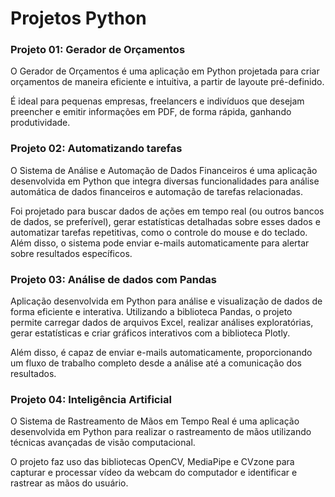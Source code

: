 # Projetos Python

### Projeto 01: Gerador de Orçamentos

O Gerador de Orçamentos é uma aplicação em Python projetada para criar orçamentos de maneira eficiente e intuitiva, a partir de layoute pré-definido. 

É ideal para pequenas empresas, freelancers e indivíduos que desejam preencher e emitir informações em PDF, de forma rápida, ganhando produtividade.

### Projeto 02: Automatizando tarefas

O Sistema de Análise e Automação de Dados Financeiros é uma aplicação desenvolvida em Python que integra diversas funcionalidades para análise automática de dados financeiros e automação de tarefas relacionadas. 

Foi projetado para buscar dados de ações em tempo real (ou outros bancos de dados, se preferível), gerar estatísticas detalhadas sobre esses dados e automatizar tarefas repetitivas, como o controle do mouse e do teclado. Além disso, o sistema pode enviar e-mails automaticamente para alertar sobre resultados específicos.

### Projeto 03: Análise de dados com Pandas

Aplicação desenvolvida em Python para análise e visualização de dados de forma eficiente e interativa. Utilizando a biblioteca Pandas, o projeto permite carregar dados de arquivos Excel, realizar análises exploratórias, gerar estatísticas e criar gráficos interativos com a biblioteca Plotly. 

Além disso, é capaz de enviar e-mails automaticamente, proporcionando um fluxo de trabalho completo desde a análise até a comunicação dos resultados.

### Projeto 04: Inteligência Artificial

O Sistema de Rastreamento de Mãos em Tempo Real é uma aplicação desenvolvida em Python para realizar o rastreamento de mãos utilizando técnicas avançadas de visão computacional. 

O projeto faz uso das bibliotecas OpenCV, MediaPipe e CVzone para capturar e processar vídeo da webcam do computador e identificar e rastrear as mãos do usuário.
